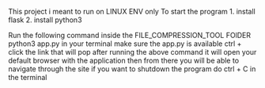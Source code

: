 This project i meant to run on LINUX ENV only
To start the program 
    1. install flask 
    2. install python3 

Run the following command inside the FILE_COMPRESSION_TOOL FOlDER
python3 app.py in your terminal 
make sure the app.py is available 
ctrl + click the link that will pop after running the above command 
it will open your default browser with the application
then from there you will be able to navigate through the site
if you want to shutdown the program do ctrl + C in the terminal
